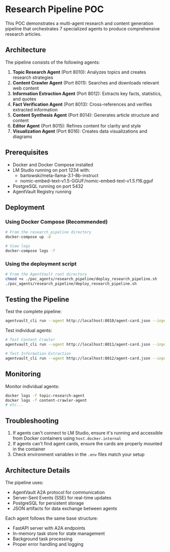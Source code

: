 # Research Pipeline POC

This POC demonstrates a multi-agent research and content generation pipeline that orchestrates 7 specialized agents to produce comprehensive research articles.

## Architecture

The pipeline consists of the following agents:

1. **Topic Research Agent** (Port 8010): Analyzes topics and creates research strategies
2. **Content Crawler Agent** (Port 8011): Searches and downloads relevant web content
3. **Information Extraction Agent** (Port 8012): Extracts key facts, statistics, and quotes
4. **Fact Verification Agent** (Port 8013): Cross-references and verifies extracted information
5. **Content Synthesis Agent** (Port 8014): Generates article structure and content
6. **Editor Agent** (Port 8015): Refines content for clarity and style
7. **Visualization Agent** (Port 8016): Creates data visualizations and diagrams

## Prerequisites

- Docker and Docker Compose installed
- LM Studio running on port 1234 with:
  - bartowski/meta-llama-3.1-8b-instruct
  - nomic-embed-text-v1.5-GGUF/nomic-embed-text-v1.5.f16.gguf
- PostgreSQL running on port 5432
- AgentVault Registry running

## Deployment

### Using Docker Compose (Recommended)

```bash
# From the research_pipeline directory
docker-compose up -d

# View logs
docker-compose logs -f
```

### Using the deployment script

```bash
# From the AgentVault root directory
chmod +x ./poc_agents/research_pipeline/deploy_research_pipeline.sh
./poc_agents/research_pipeline/deploy_research_pipeline.sh
```

## Testing the Pipeline

Test the complete pipeline:

```bash
agentvault_cli run --agent http://localhost:8010/agent-card.json --input "Impact of AI on Healthcare"
```

Test individual agents:

```bash
# Test Content Crawler
agentvault_cli run --agent http://localhost:8011/agent-card.json --input '{"search_queries": ["AI healthcare diagnosis"]}'

# Test Information Extraction
agentvault_cli run --agent http://localhost:8012/agent-card.json --input '{"raw_content": {"content": "AI is transforming medical diagnosis..."}}'
```

## Monitoring

Monitor individual agents:

```bash
docker logs -f topic-research-agent
docker logs -f content-crawler-agent
# etc...
```

## Troubleshooting

1. If agents can't connect to LM Studio, ensure it's running and accessible from Docker containers using `host.docker.internal`
2. If agents can't find agent cards, ensure the cards are properly mounted in the container
3. Check environment variables in the `.env` files match your setup

## Architecture Details

The pipeline uses:
- AgentVault A2A protocol for communication
- Server-Sent Events (SSE) for real-time updates
- PostgreSQL for persistent storage
- JSON artifacts for data exchange between agents

Each agent follows the same base structure:
- FastAPI server with A2A endpoints
- In-memory task store for state management
- Background task processing
- Proper error handling and logging
